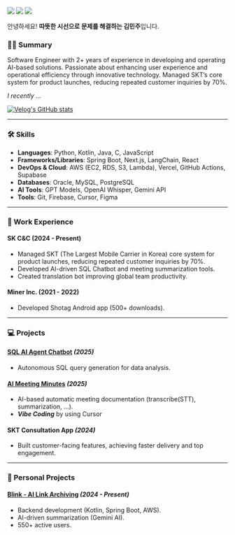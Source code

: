 <div>

<img src="https://img.shields.io/badge/Gmail-EA4335?style=flat-square&logo=gmail&logoColor=white&link=mailto:chuu1019@gmail.com"/> 
  <a href="https://velog.io/@chuu1019"><img src="https://img.shields.io/badge/chuu1019-3DDC84?style=flat-square&logo=Velog&logoColor=white"/></a>
  <a href = "https://www.linkedin.com/feed/"><img src = "https://img.shields.io/badge/LinkedIn-0077B5?style=flat-square&logo=linkedin&logoColor=white"/></a>

안녕하세요! **따뜻한 시선으로 문제를 해결하는 김민주**입니다.

### 💁‍♀️ Summary
Software Engineer with 2+ years of experience in developing and operating AI-based solutions. 
Passionate about enhancing user experience and operational efficiency through innovative technology. 
Managed SKT’s core system for product launches, reducing repeated customer inquiries by 70%.


_I recently ..._

[![Velog's GitHub stats](https://velog-readme-stats.vercel.app/api?name=chuu1019&tag=android)](https://velog.io/@chuu1019)

-----

### 🛠 Skills

- **Languages**: Python, Kotlin, Java, C, JavaScript
- **Frameworks/Libraries**: Spring Boot, Next.js, LangChain, React
- **DevOps & Cloud**: AWS (EC2, RDS, S3, Lambda), Vercel, GitHub Actions, Supabase
- **Databases**: Oracle, MySQL, PostgreSQL
- **AI Tools**: GPT Models, OpenAI Whisper, Gemini API
- **Tools**: Git, Firebase, Cursor, Figma


-----
### 🚀 Work Experience

#### SK C&C (2024 - Present)
- Managed SKT (The Largest Mobile Carrier in Korea) core system for product launches, reducing repeated customer inquiries by 70%.
- Developed AI-driven SQL Chatbot and meeting summarization tools.
- Created translation bot improving global team productivity.

#### Miner Inc. (2021 - 2022)
- Developed Shotag Android app (500+ downloads).


---

### 💻 Projects

#### [SQL AI Agent Chatbot](#) _(2025)_
- Autonomous SQL query generation for data analysis.

#### [AI Meeting Minutes](https://ai-minutes-of-meeting.vercel.app/) _(2025)_
- AI-based automatic meeting documentation (transcribe(STT), summarization, ...).
- ***Vibe Coding*** by using Cursor

#### SKT Consultation App _(2024)_
- Built customer-facing features, achieving faster delivery and top engagement.

---

### 🌟 Personal Projects

#### [Blink - AI Link Archiving](https://blink-archive.com/landing.html?_gl=1*1csu5et*_ga*Njc2OTk0MjMwLjE3NDExNTAyMDA.*_ga_SVPGFFPMVF*MTc0MTE1MDE5OS4xLjAuMTc0MTE1MDIwMS41OC4wLjA.) _(2024 - Present)_
- Backend development (Kotlin, Spring Boot, AWS).
- AI-driven summarization (Gemini AI).
- 550+ active users.

</div>
